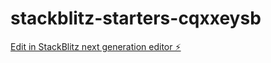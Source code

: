 # stackblitz-starters-cqxxeysb

[Edit in StackBlitz next generation editor ⚡️](https://stackblitz.com/~/github.com/vanvo1986/stackblitz-starters-cqxxeysb)